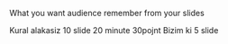 What you want audience remember from your slides

Kural alakasiz
10 slide 20 minute 30pojnt
Bizim ki 5 slide